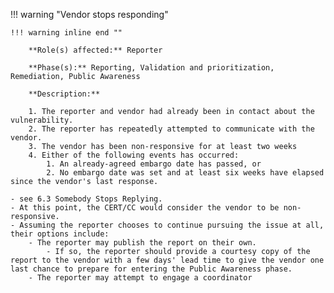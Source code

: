 <a name="06"></a>
!!! warning "Vendor stops responding"

    !!! warning inline end ""

        **Role(s) affected:** Reporter

        **Phase(s):** Reporting, Validation and prioritization, Remediation, Public Awareness

        **Description:**

        1. The reporter and vendor had already been in contact about the vulnerability.
        2. The reporter has repeatedly attempted to communicate with the vendor.
        3. The vendor has been non-responsive for at least two weeks
        4. Either of the following events has occurred: 
            1. An already-agreed embargo date has passed, or
            2. No embargo date was set and at least six weeks have elapsed since the vendor's last response.

    - see 6.3 Somebody Stops Replying.
    - At this point, the CERT/CC would consider the vendor to be non-responsive.
    - Assuming the reporter chooses to continue pursuing the issue at all, their options include:
        - The reporter may publish the report on their own. 
            - If so, the reporter should provide a courtesy copy of the report to the vendor with a few days' lead time to give the vendor one last chance to prepare for entering the Public Awareness phase.
        - The reporter may attempt to engage a coordinator
